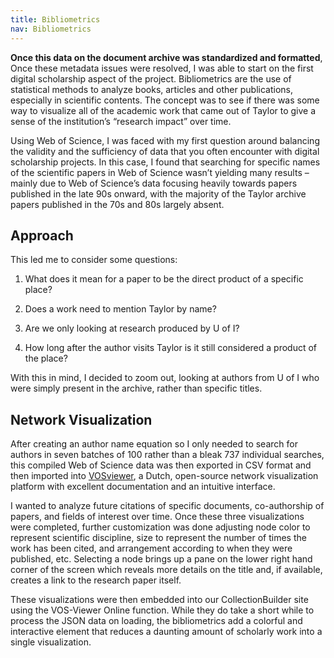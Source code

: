 ```yaml
---
title: Bibliometrics
nav: Bibliometrics
---
```


**Once this data on the document archive was standardized and formatted**, Once these metadata issues were resolved, I was able to start on the first digital scholarship aspect of the project. Bibliometrics are the use of statistical methods to analyze books, articles and other publications, especially in scientific contents. The concept was to see if there was some way to visualize all of the academic work that came out of Taylor to give a sense of the institution’s “research impact” over time. 

Using Web of Science, I was faced with my first question around balancing the validity and the sufficiency of data that you often encounter with digital scholarship projects. In this case, I found that searching for specific names of the scientific papers in Web of Science wasn’t yielding many results – mainly due to Web of Science’s data focusing heavily towards papers published in the late 90s onward, with the majority of the Taylor archive papers published in the 70s and 80s largely absent.

## Approach

This led me to consider some questions: 

1. What does it mean for a paper to be the direct product of a specific place? 

2. Does a work need to mention Taylor by name? 

3. Are we only looking at research produced by U of I? 

4. How long after the author visits Taylor is it still considered a product of the place? 

With this in mind, I decided to zoom out, looking at authors from U of I who were simply present in the archive, rather than specific titles.

## Network Visualization

After creating an author name equation so I only needed to search for authors in seven batches of 100 rather than a bleak 737 individual searches, this compiled Web of Science data was then exported in CSV format and then imported into [VOSviewer](https://www.vosviewer.com/), a Dutch, open-source network visualization platform with excellent documentation and an intuitive interface. 

I wanted to analyze future citations of specific documents, co-authorship of papers, and fields of interest over time. Once these three visualizations were completed, further customization was done adjusting node color to represent scientific discipline, size to represent the number of times the work has been cited, and arrangement according to when they were published, etc. Selecting a node brings up a pane on the lower right hand corner of the screen which reveals more details on the title and, if available, creates a link to the research paper itself.

These visualizations were then embedded into our CollectionBuilder site using the VOS-Viewer Online function. While they do take a short while to process the JSON data on loading, the bibliometrics add a colorful and interactive element that reduces a daunting amount of scholarly work into a single visualization.

